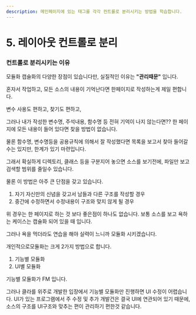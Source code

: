 ```yaml
---
description: 메인페이지에 있는 태그를 각각 컨트롤로 분리시키는 방법을 학습합니다.
---
```


# 5. 레이아웃 컨트롤로 분리

### 컨트롤로 분리시키는 이유

모듈화 캡슐화의 다양한 장점이 있습니다만, 실질적인 이유는 **"관리때문"** 입니다.&#x20;

혼자서 작업하고, 모든 소스의 내용이 기억난다면 한페이지로 작성하는게 제일 편합니다.&#x20;

변수 사용도 편하고, 찾기도 편하고,



그러나 내가 작성한 변수명, 주석내용, 함수명 등 전혀 기억이 나지 않는다면?? 한 페이지에 모든 내용이 들어 있다면 찾을 방법이 없습니다.&#x20;

물론 함수명, 변수명등을 공용규칙에 의해서 잘 작성했다면 목록을 보고서 찾아 들어갈수는 있지만, 한계가 있기 마련입니다.&#x20;



그래서 확실하게 디렉토리, 클래스 등을 구분지어 놓으면 소스를 보기전에, 파일만 보고 검색할 범위를 줄일수 있습니다.&#x20;

물론 이 방법은 아주 큰 단점을 갖고 있습니다.

1. 자기 자신만의 신념을 갖고서 남들과 다른 구조를 작성할 경우
2. 중간에 수정하면서 수정내용이 구조와 맞지 않게 될 경우

위 경우는 한 페이지로 하는 것 보다 좋은점이 하나도 없습니다. 보통 소스를 보고 욕하는 케이스는 캡슐화 되어 있을 때 입니다.&#x20;



그러나 욕을 먹더라도 연습을 해야 실력이 느니까 모듈화 시키겠습니다.



개인적으로모듈화는 크게 2가지 방법으로 합니다.&#x20;

1. 기능별 모듈화
2. UI별 모듈화

기능별 모듈화가 FM 입니다.&#x20;

그러나 클라를 위주로 개발한 입장에서 기능별 모듈화만 진행하면 UI 수정이 어렵습니다. UI가 있는 프로그램에서 주 수정 및 추가 개발건은 결국 UI에 연관되어 있기 때문에, 소스의 구조를 UI구조와 맞추는 편이 관리하기 편한것 같습니다.&#x20;



